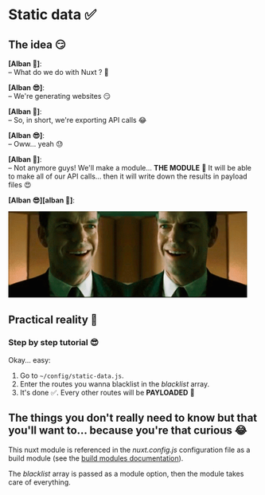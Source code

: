 # Static data ✅

## The idea 😏

**[Alban 🤔]**:  
– What do we do with Nuxt ? 🤔

**[Alban 😎]**:  
– We're generating websites 😏

**[Alban 🤔]**:  
 – So, in short, we're exporting API calls 😂

**[Alban 😎]**:  
 – Oww... yeah 😓

**[Alban 🦄]**:  
 – Not anymore guys! We'll make a module... **THE MODULE** 💪 It will be able to make all of our API calls... then it will write down the results in payload files 😍

**[Alban 😎][alban 🤔]**:

![alt text](../images/mouahah.gif 'Wow!')

## Practical reality 🤔

### Step by step tutorial 😎

Okay... easy:

1. Go to `~/config/static-data.js`.
1. Enter the routes you wanna blacklist in the _blacklist_ array.
1. It's done ✅. Every other routes will be **PAYLOADED** 🤘

## The things you don't really need to know but that you'll want to... because you're that curious 😂

This nuxt module is referenced in the _nuxt.config.js_ configuration file as a build module (see the [build modules documentation](https://nuxtjs.org/api/configuration-modules#-code-buildmodules-code-)).

The _blacklist_ array is passed as a module option, then the module takes care of everything.
